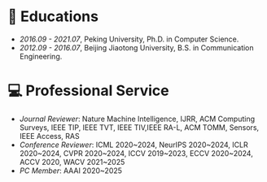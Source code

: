 # 📖 Educations
- *2016.09 - 2021.07*, Peking University, Ph.D. in Computer Science.
- *2012.09 - 2016.07*, Beijing Jiaotong University, B.S. in Communication Engineering. 

[comment]: <> (# 💬 Invited Talks)

[comment]: <> (- *2021.06*, Lorem ipsum dolor sit amet, consectetur adipiscing elit. Vivamus ornare aliquet ipsum, ac tempus justo dapibus sit amet. )

[comment]: <> (- *2021.03*, Lorem ipsum dolor sit amet, consectetur adipiscing elit. Vivamus ornare aliquet ipsum, ac tempus justo dapibus sit amet.  \| [\[video\]]&#40;https://github.com/&#41;)

# 💻 Professional Service
- *Journal Reviewer*: Nature Machine Intelligence, IJRR, ACM Computing Surveys, IEEE TIP, IEEE TVT, IEEE TIV,IEEE RA-L, ACM TOMM, Sensors, IEEE Access, RAS 
- *Conference Reviewer*: ICML 2020~2024, NeurIPS 2020~2024, ICLR 2020~2024, CVPR 2020~2024, ICCV 2019~2023, ECCV 2020~2024, ACCV 2020, WACV 2021~2025
- *PC Member*: AAAI 2020~2025